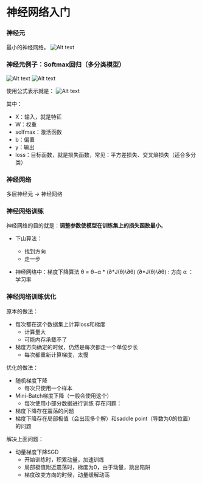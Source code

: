 # 神经网络入门

### 神经元

最小的神经网络。
![Alt text](./img/673793-20151228134016120-1091351096.jpg)


### 神经元例子：Softmax回归（多分类模型）

![Alt text](./img/1503286054122579.png)
![Alt text](./img/1503286124770352.png)

使用公式表示就是：
![Alt text](./img/1503286210614595.png)

其中：
+ X：输入，就是特征
+ W：权重
+ solfmax：激活函数
+ b：偏置
+ y：输出
+ loss：目标函数，就是损失函数，常见：平方差损失、交叉熵损失（适合多分类）

### 神经网络

多层神经元 -> 神经网络


### 神经网络训练
神经网络的目的就是：**调整参数使模型在训练集上的损失函数最小**。

+ 下山算法：
    + 找到方向
    + 走一步

+ 神经网络中：梯度下降算法
θ = θ−α * (∂*J(θ)\∂θ)
    (∂*J(θ)\∂θ) : 方向
    α ： 学习率
    
### 神经网络训练优化
原本的做法：
+ 每次都在这个数据集上计算loss和梯度
    + 计算量大
    + 可能内存承载不了
+ 梯度方向确定的时候，仍然是每次都走一个单位步长
    + 每次都重新计算梯度，太慢
    
优化的做法：
+ 随机梯度下降
    + 每次只使用一个样本
+ Mini-Batch梯度下降（一般会使用这个）
    + 每次使用小部分数据进行训练
存在问题：
+ 梯度下降存在震荡的问题
+ 梯度下降存在局部极值（会出现多个解）和saddle point（导数为0的位置）的问题

解决上面问题：
+ 动量梯度下降SGD
    + 开始训练时，积累动量，加速训练
    + 局部极值附近震荡时，梯度为0，由于动量，跳出陷阱
    + 梯度改变方向的时候，动量缓解动荡
















































